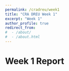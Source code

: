 ```yaml
---
permalink: /cradreu/week1
title: "CRA DREU Week 1"
excerpt: "Week 1"
author_profile: true
redirect_from: 
#  - /about/
#  - /about.html
---
```


Week 1 Report
======